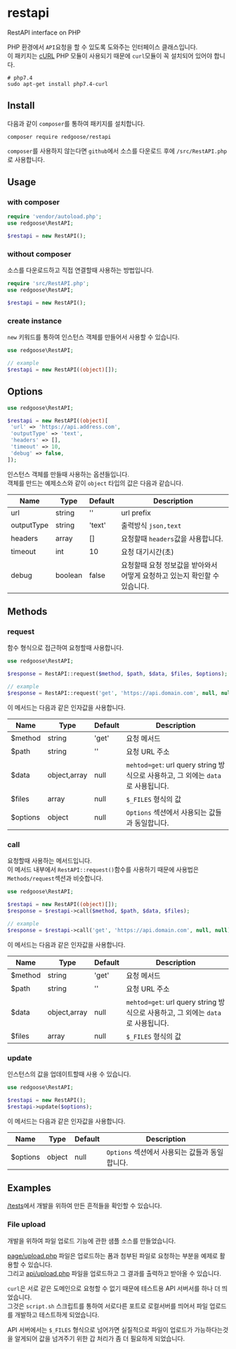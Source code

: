 # restapi

RestAPI interface on PHP

PHP 환경에서 `API`요청을 할 수 있도록 도와주는 인터페이스 클래스입니다.  
이 패키지는 [cURL](https://www.php.net/manual/en/book.curl.php) PHP 모듈이 사용되기 때문에 `curl`모듈이 꼭 설치되어 있어야 합니다.

```shell script
# php7.4
sudo apt-get install php7.4-curl
```

## Install

다음과 같이 `composer`를 통하여 패키지를 설치합니다.

```shell script
composer require redgoose/restapi
```

`composer`를 사용하지 않는다면 `github`에서 소스를 다운로드 후에 `/src/RestAPI.php`로 사용합니다.


## Usage

### with composer

```php
require 'vendor/autoload.php';
use redgoose\RestAPI;

$restapi = new RestAPI();
```

### without composer

소스를 다운로드하고 직접 연결할때 사용하는 방법입니다.

```php
require 'src/RestAPI.php';
use redgoose\RestAPI;

$restapi = new RestAPI();
```

### create instance

`new` 키워드를 통하여 인스턴스 객체를 만들어서 사용할 수 있습니다.

```php
use redgoose\RestAPI;

// example
$restapi = new RestAPI((object)[]);
```


## Options

```php
use redgoose\RestAPI;

$restapi = new RestAPI((object)[
 'url' => 'https://api.address.com',
 'outputType' => 'text',
 'headers' => [],
 'timeout' => 10,
 'debug' => false,
]);
```

인스턴스 객체를 만들때 사용하는 옵션들입니다.  
객체를 만드는 예제소스와 같이 `object` 타입의 값은 다음과 같습니다.

| Name       | Type    | Default | Description |
| ---------- | ------- | ------- | ----------- |
| url        | string  | ''      | url prefix |
| outputType | string  | 'text'  | 출력방식 `json,text` |
| headers    | array   | []      | 요청할때 `headers`값을 사용합니다. |
| timeout    | int     | 10      | 요청 대기시간(초) |
| debug      | boolean | false   | 요청할때 요청 정보값을 받아와서 어떻게 요청하고 있는지 확인할 수 있습니다. |


## Methods

### request

함수 형식으로 접근하여 요청할때 사용합니다.

```php
use redgoose\RestAPI;

$response = RestAPI::request($method, $path, $data, $files, $options);

// example
$response = RestAPI::request('get', 'https://api.domain.com', null, null, (object)[]);
```

이 메서드는 다음과 같은 인자값을 사용합니다.

| Name     | Type         | Default | Description |
| -------- | ------------ | ------- | ----------- |
| $method  | string       | 'get'   | 요청 메서드 |
| $path    | string       | ''      | 요청 URL 주소 |
| $data    | object,array | null    | `mehtod=get`: url query string 방식으로 사용하고, 그 외에는 `data`로 사용됩니다. |
| $files   | array        | null    | `$_FILES` 형식의 값 |
| $options | object       | null    | `Options` 섹션에서 사용되는 값들과 동일합니다. |

### call

요청할때 사용하는 메서드입니다.  
이 메서드 내부에서 `RestAPI::request()`함수를 사용하기 때문에 사용법은 `Methods/request`섹션과 비슷합니다.

```php
use redgoose\RestAPI;

$restapi = new RestAPI((object)[]);
$response = $restapi->call($method, $path, $data, $files);

// example
$response = $restapi->call('get', 'https://api.domain.com', null, null);
```

이 메서드는 다음과 같은 인자값을 사용합니다.

| Name     | Type         | Default | Description |
| -------- | ------------ | ------- | ----------- |
| $method  | string       | 'get'   | 요청 메서드 |
| $path    | string       | ''      | 요청 URL 주소 |
| $data    | object,array | null    | `mehtod=get`: url query string 방식으로 사용하고, 그 외에는 `data`로 사용됩니다. |
| $files   | array        | null    | `$_FILES` 형식의 값 |

### update

인스턴스의 값을 업데이트할때 사용 수 있습니다.

```php
use redgoose\RestAPI;

$restapi = new RestAPI();
$restapi->update($options);
```

이 메서드는 다음과 같은 인자값을 사용합니다.

| Name     | Type   | Default | Description |
| -------- | ------ | ------- | ----------- |
| $options | object | null    | `Options` 섹션에서 사용되는 값들과 동일합니다. |


## Examples

[/tests](https://github.com/redgoose-dev/php-restapi/tree/master/tests)에서 개발을 위하여 만든 흔적들을 확인할 수 있습니다.

### File upload

개발을 위하여 파일 업로드 기능에 관한 샘플 소스를 만들었습니다.

[page/upload.php](https://github.com/redgoose-dev/php-restapi/blob/master/tests/page/upload.php) 파일은 업로드하는 폼과 첨부된 파일로 요청하는 부분을 예제로 활용할 수 있습니다.  
그리고 [api/upload.php](https://github.com/redgoose-dev/php-restapi/blob/master/tests/api/upload.php) 파일을 업로드하고 그 결과를 출력하고 받아올 수 있습니다.

`curl`은 서로 같은 도메인으로 요청할 수 없기 때문에 테스트용 API 서버서를 하나 더 띄었습니다.  
그것은 `script.sh` 스크립트를 통하여 서로다른 포트로 로컬서버를 띄어서 파일 업로드를 개발하고 테스트하게 되었습니다.

API 서버에서는 `$_FILES` 형식으로 넘어가면 실질적으로 파일이 업로드가 가능하다는것을 알게되어 값을 넘겨주기 위한 갑 처리가 좀 더 필요하게 되었습니다.
